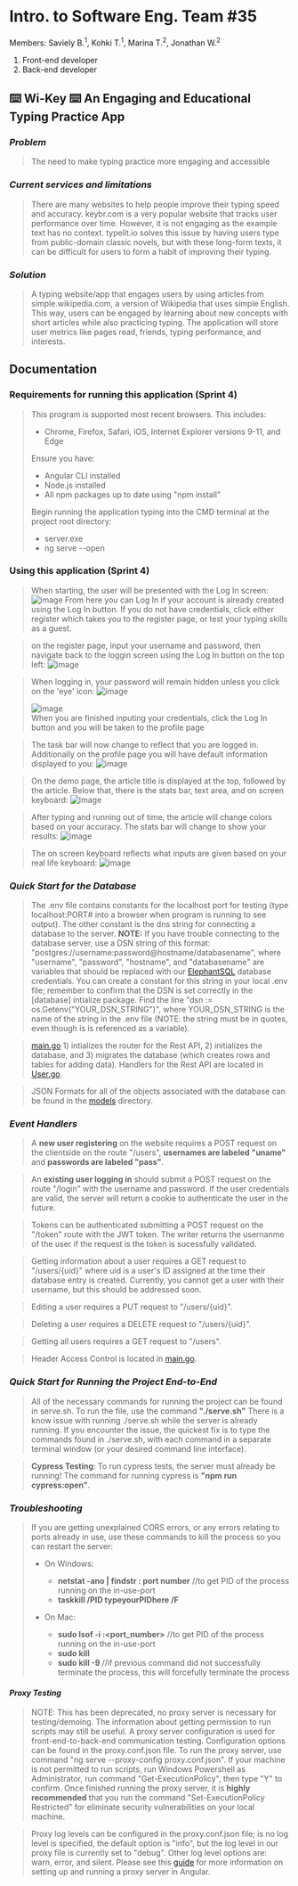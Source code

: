 # Intro. to Software Eng. Team #35
Members: Saviely B.<sup>1</sup>, Kohki T.<sup>1</sup>, Marina T.<sup>2</sup>, Jonathan W.<sup>2</sup>
1. Front-end developer
2. Back-end developer

## ⌨️ Wi-Key ⌨️ An Engaging and Educational Typing Practice App

### _Problem_
>The need to make typing practice more engaging and accessible

### _Current services and limitations_
>There are many websites to help people improve their typing speed and accuracy. keybr.com is a very popular website that tracks user performance over time. However, it is not engaging as the example text has no context. typelit.io solves this issue by having users type from public-domain classic novels, but with these long-form texts, it can be difficult for users to form a habit of improving their typing.

### _Solution_
>A typing website/app that engages users by using articles from simple.wikipedia.com, a version of Wikipedia that uses simple English. This way, users can be engaged by learning about new concepts with short articles while also practicing typing. The application will store user metrics like pages read, friends, typing performance, and interests.

## Documentation

### Requirements for running this application (Sprint 4)
> This program is supported most recent browsers. This includes: 
> * Chrome, Firefox, Safari, iOS, Internet Explorer versions 9-11, and Edge <br>
> 
> Ensure you have:
> * Angular CLI installed
> * Node.js installed
> * All npm packages up to date using "npm install" <br>
> 
> Begin running the application typing into the CMD terminal at the project root directory:
> * server.exe
> * ng serve --open 

### Using this application (Sprint 4)
>  When starting, the user will be presented with the Log In screen:
>  ![image](https://user-images.githubusercontent.com/85584638/233169469-10f9cf45-624e-4da5-8ba6-9ab108bfac40.png)
>  From here you can Log In if your account is already created using the Log In button. If you do not have credentials, click either register which takes you to the register page, or test your typing skills as a guest.

>  on the register page, input your username and password, then navigate back to the loggin screen using the Log In button on the top left:
>  ![image](https://user-images.githubusercontent.com/85584638/233171159-0e74a511-a3d1-48d4-bb7c-971633e5977a.png)<br>

>  When logging in, your password will remain hidden unless you click on the 'eye' icon:
>  ![image](https://user-images.githubusercontent.com/85584638/233176145-2f25b148-7215-498f-9b79-38d073c2a106.png)<br>
>  
>  ![image](https://user-images.githubusercontent.com/85584638/233176262-1104a186-3f10-498b-8eec-351cef639762.png)<br>
>  When you are finished inputing your credentials, click the Log In button and you will be taken to the profile page

>  The task bar will now change to reflect that you are logged in. Additionally on the profile page you will have default information displayed to you:
>  ![image](https://user-images.githubusercontent.com/85584638/233190837-3393172d-5abb-4b70-9b0c-31ef18a69a09.png)<br>

>  On the demo page, the article title is displayed at the top, followed by the article. Below that, there is the stats bar, text area, and on screen keyboard:
>  ![image](https://user-images.githubusercontent.com/85584638/233170097-e7ceab31-e19f-49ba-b274-35d71a2abdf9.png)<br>

>  After typing and running out of time, the article will change colors based on your accuracy. The stats bar will change to show your results:
>  ![image](https://user-images.githubusercontent.com/85584638/233170598-1c254195-3913-486a-8e81-06458a7fd20b.png)<br>

>  The on screen keyboard reflects what inputs are given based on your real life keyboard:
>  ![image](https://user-images.githubusercontent.com/85584638/233170889-e0215029-4be4-417b-9cfe-6b69e63a16c2.png)<br>




### _Quick Start for the Database_
> The .env file contains constants for the localhost port for testing (type localhost:PORT# into a browser when program is running to see output). The other constant is the dns string for connecting a database to the server. 
**NOTE:** If you have trouble connecting to the database server, use a DSN string of this format: "postgres://username:password@hostname/databasename", where "username", "password", "hostname", and "databasename" are variables that should be replaced with our [ElephantSQL](https://www.elephantsql.com/docs/index.html) database credentials. You can create a constant for this string in your local .env file; remember to confirm that the DSN is set correctly in the [database] intialize package. Find the line "dsn := os.Getenv("YOUR_DSN_STRING")", where YOUR_DSN_STRING is the name of the string in the .env file (NOTE: the string must be in quotes, even though is is referenced as a variable).

> [main.go](https://github.com/WasabiTech-777/SWE-2023-Spring/blob/main/src/server/main.go) 1) intializes the router for the Rest API, 2) initializes the database, and 3) migrates the database (which creates rows and tables for adding data). 
> Handlers for the Rest API are located in [User.go](https://github.com/WasabiTech-777/SWE-2023-Spring/blob/main/src/server/models/User.go). 

> JSON Formats for all of the objects associated with the database can be found in the [models](https://github.com/WasabiTech-777/SWE-2023-Spring/tree/main/src/server/models) directory. 

### _Event Handlers_

> A **new user registering** on the website requires a POST request on the clientside on the route "/users", **usernames are labeled "uname"** and **passwords are labeled "pass"**.

> An **existing user logging in** should submit a POST request on the route "/login" with the username and password. If the user credentials are valid, the server will return a cookie to authenticate the user in the future.  

> Tokens can be authenticated submitting a POST request on the "/token" route with the JWT token. The writer returns the usernanme of the user if the request is the token is sucessfully validated. 

> Getting information about a user requires a GET request to "/users/{uid}" where uid is a user's ID assigned at the time their database entry is created. Currently, you cannot get a user with their username, but this should be addressed soon.

> Editing a user requires a PUT request to "/users/{uid}".

> Deleting a user requires a DELETE request to "/users/{uid}".

> Getting all users requires a GET request to "/users".

> Header Access Control is located in [main.go](https://github.com/WasabiTech-777/SWE-2023-Spring/blob/main/src/server/main.go). 

### _Quick Start for Running the Project End-to-End_

> All of the necessary commands for running the project can be found in serve.sh. To run the file, use the command **"./serve.sh"** There is a know issue with running ./serve.sh while the server is already running. If you encounter the issue, the quickest fix is to type the commands found in ./serve.sh, with each command in a separate terminal window (or your desired command line interface).

> **Cypress Testing**: To run cypress tests, the server must already be running! The command for running cypress is **"npm run cypress:open"**.

### _Troubleshooting_
> If you are getting unexplained CORS errors, or any errors relating to ports already in use, use these commands to kill the process so you can restart the server:
> * On Windows: 
>   * **netstat -ano | findstr : port number**      //to get PID of the process running on the in-use-port
>   * **taskkill /PID typeyourPIDhere /F**
> 
> * On Mac:
>   * **sudo lsof -i :<port_number>**          //to get PID of the process running on the in-use-port
>   * **sudo kill <PID>**
>   * **sudo kill -9 <PID>**                   //if previous command did not successfully terminate the process, this will forcefully terminate the process

#### _Proxy Testing_
> NOTE: This has been deprecated, no proxy server is necessary for testing/demoing. The information about getting permission to run scripts may still be useful.
> A proxy server configuration is used for front-end-to-back-end communication testing. Configuration options can be found in the proxy.conf.json file. To run the proxy server, use command "ng serve --proxy-config proxy.conf.json". If your machine is not permitted to run scripts, run Windows Powershell as Administrator, run command "Get-ExecutionPolicy", then type "Y" to confirm. Once finished running the proxy server, it is **highly recommended** that you run the command "Set-ExecutionPolicy Restricted" for eliminate security vulnerabilities on your local machine. 

> Proxy log levels can be configured in the proxy.conf.json file; is no log level is specified, the default option is "info", but the log level in our proxy file is currently set to "debug". Other log level options are: warn, error, and silent. Please see this [guide](https://angular.io/guide/build) for more information on setting up and running a proxy server in Angular.
